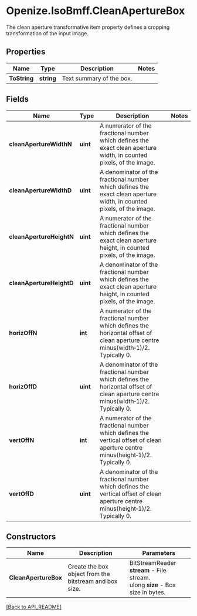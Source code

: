 # Openize.IsoBmff.CleanApertureBox

The clean aperture transformative item property defines a cropping transformation of the input image.

## Properties

Name | Type | Description | Notes
------------ | ------------- | ------------- | -------------
**ToString** | **string** | Text summary of the box. | 

## Fields

Name | Type | Description | Notes
------------ | ------------- | ------------- | -------------
**cleanApertureWidthN** | **uint** | A numerator of the fractional number which defines the exact clean aperture width, in counted pixels, of the image. | 
**cleanApertureWidthD** | **uint** | A denominator of the fractional number which defines the exact clean aperture width, in counted pixels, of the image. | 
**cleanApertureHeightN** | **uint** | A numerator of the fractional number which defines the exact clean aperture height, in counted pixels, of the image. | 
**cleanApertureHeightD** | **uint** | A denominator of the fractional number which defines the exact clean aperture height, in counted pixels, of the image. | 
**horizOffN** | **int** | A numerator of the fractional number which defines the horizontal offset of clean aperture centre minus(width‐1)/2. Typically 0. | 
**horizOffD** | **uint** | A denominator of the fractional number which defines the horizontal offset of clean aperture centre minus(width‐1)/2. Typically 0. | 
**vertOffN** | **int** | A numerator of the fractional number which defines the vertical offset of clean aperture centre minus(height‐1)/2. Typically 0. | 
**vertOffD** | **uint** | A denominator of the fractional number which defines the vertical offset of clean aperture centre minus(height‐1)/2. Typically 0. | 

## Constructors

Name | Description | Parameters
------------ | ------------- | ------------- 
**CleanApertureBox** | Create the box object from the bitstream and box size. | BitStreamReader <b>stream</b> - File stream.<br />ulong <b>size</b> - Box size in bytes.

[[Back to API_README]](API_README.md)